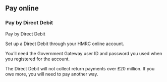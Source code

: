 ## Pay online
### Pay by Direct Debit

Pay by Direct Debit

Set up a Direct Debit through your HMRC online account.

You’ll need the Government Gateway user ID and password you used when you registered for the account.

The Direct Debit will not collect return payments over £20 million. If you owe more, you will need to pay another way.
